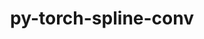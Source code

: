 ---
title: "py-torch-spline-conv"
layout: cache
categories: [package, develop]
meta: {"versions": ["1.2.0"], "compilers": ["apple-clang@=14.0.0", "apple-clang@=14.0.3", "gcc@=11.3.0", "gcc@=7.3.1"], "oss": ["amzn2", "ubuntu22.04", "ventura"], "platforms": ["darwin", "linux"], "targets": ["aarch64", "ivybridge", "x86_64_v3", "x86_64_v4"], "stacks": ["ml-darwin-aarch64-mps", "ml-linux-x86_64-cpu", "ml-linux-x86_64-cuda", "root"], "num_specs": 103, "num_specs_by_stack": {"root": 103, "ml-darwin-aarch64-mps": 12, "ml-linux-x86_64-cpu": 22, "ml-linux-x86_64-cuda": 28}}
spec_details: [{"hash": "aecsbn44yyyxfyhkazxywabdbui6kdpv", "compiler": "apple-clang@=14.0.0", "versions": ["1.2.0"], "os": "ventura", "platform": "darwin", "target": "aarch64", "variants": ["build_system=python_pip", "~cuda"], "stacks": ["root", "ml-darwin-aarch64-mps"], "size": "-", "tarball": "https://binaries.spack.io/develop/build_cache/darwin-ventura-aarch64/apple-clang-14.0.0/py-torch-spline-conv-1.2.0/darwin-ventura-aarch64-apple-clang-14.0.0-py-torch-spline-conv-1.2.0-aecsbn44yyyxfyhkazxywabdbui6kdpv.spack"}, {"hash": "xx3mwpfbskdhua4necrmjg72mq463cve", "compiler": "apple-clang@=14.0.0", "versions": ["1.2.0"], "os": "ventura", "platform": "darwin", "target": "aarch64", "variants": ["build_system=python_pip", "~cuda"], "stacks": ["root", "ml-darwin-aarch64-mps"], "size": "-", "tarball": "https://binaries.spack.io/develop/build_cache/darwin-ventura-aarch64/apple-clang-14.0.0/py-torch-spline-conv-1.2.0/darwin-ventura-aarch64-apple-clang-14.0.0-py-torch-spline-conv-1.2.0-xx3mwpfbskdhua4necrmjg72mq463cve.spack"}, {"hash": "cegmnqlw5qk5i3qyhkx3an5fctp2kxhr", "compiler": "apple-clang@=14.0.0", "versions": ["1.2.0"], "os": "ventura", "platform": "darwin", "target": "aarch64", "variants": ["build_system=python_pip", "~cuda"], "stacks": ["root", "ml-darwin-aarch64-mps"], "size": "-", "tarball": "https://binaries.spack.io/develop/build_cache/darwin-ventura-aarch64/apple-clang-14.0.0/py-torch-spline-conv-1.2.0/darwin-ventura-aarch64-apple-clang-14.0.0-py-torch-spline-conv-1.2.0-cegmnqlw5qk5i3qyhkx3an5fctp2kxhr.spack"}, {"hash": "5sol4ua4roo5s5eoi7mfxbl5k5g3vrxc", "compiler": "apple-clang@=14.0.0", "versions": ["1.2.0"], "os": "ventura", "platform": "darwin", "target": "aarch64", "variants": ["build_system=python_pip", "~cuda"], "stacks": ["root", "ml-darwin-aarch64-mps"], "size": "-", "tarball": "https://binaries.spack.io/develop/build_cache/darwin-ventura-aarch64/apple-clang-14.0.0/py-torch-spline-conv-1.2.0/darwin-ventura-aarch64-apple-clang-14.0.0-py-torch-spline-conv-1.2.0-5sol4ua4roo5s5eoi7mfxbl5k5g3vrxc.spack"}, {"hash": "inrcziuaibzoseyg3cmnm5x3hqwnibpk", "compiler": "apple-clang@=14.0.3", "versions": ["1.2.0"], "os": "ventura", "platform": "darwin", "target": "aarch64", "variants": ["build_system=python_pip", "~cuda"], "stacks": ["root", "ml-darwin-aarch64-mps"], "size": "-", "tarball": "https://binaries.spack.io/develop/build_cache/darwin-ventura-aarch64/apple-clang-14.0.3/py-torch-spline-conv-1.2.0/darwin-ventura-aarch64-apple-clang-14.0.3-py-torch-spline-conv-1.2.0-inrcziuaibzoseyg3cmnm5x3hqwnibpk.spack"}, {"hash": "k24y6ocs2c75hxfs5cowisv6cre56tby", "compiler": "apple-clang@=14.0.3", "versions": ["1.2.0"], "os": "ventura", "platform": "darwin", "target": "aarch64", "variants": ["build_system=python_pip", "~cuda"], "stacks": ["root", "ml-darwin-aarch64-mps"], "size": "-", "tarball": "https://binaries.spack.io/develop/build_cache/darwin-ventura-aarch64/apple-clang-14.0.3/py-torch-spline-conv-1.2.0/darwin-ventura-aarch64-apple-clang-14.0.3-py-torch-spline-conv-1.2.0-k24y6ocs2c75hxfs5cowisv6cre56tby.spack"}, {"hash": "hn76nemg7m3cphq7szgg2juhtjouozc7", "compiler": "apple-clang@=14.0.3", "versions": ["1.2.0"], "os": "ventura", "platform": "darwin", "target": "aarch64", "variants": ["build_system=python_pip", "~cuda"], "stacks": ["root", "ml-darwin-aarch64-mps"], "size": "-", "tarball": "https://binaries.spack.io/develop/build_cache/darwin-ventura-aarch64/apple-clang-14.0.3/py-torch-spline-conv-1.2.0/darwin-ventura-aarch64-apple-clang-14.0.3-py-torch-spline-conv-1.2.0-hn76nemg7m3cphq7szgg2juhtjouozc7.spack"}, {"hash": "kwyxe2ybbvxue7x273ddct4dcauuvitb", "compiler": "apple-clang@=14.0.3", "versions": ["1.2.0"], "os": "ventura", "platform": "darwin", "target": "aarch64", "variants": ["build_system=python_pip", "~cuda"], "stacks": ["root", "ml-darwin-aarch64-mps"], "size": "-", "tarball": "https://binaries.spack.io/develop/build_cache/darwin-ventura-aarch64/apple-clang-14.0.3/py-torch-spline-conv-1.2.0/darwin-ventura-aarch64-apple-clang-14.0.3-py-torch-spline-conv-1.2.0-kwyxe2ybbvxue7x273ddct4dcauuvitb.spack"}, {"hash": "s6qcauq7yvphr5dcxzi3jn3fqi6viqgh", "compiler": "apple-clang@=14.0.3", "versions": ["1.2.0"], "os": "ventura", "platform": "darwin", "target": "aarch64", "variants": ["build_system=python_pip", "~cuda"], "stacks": ["root", "ml-darwin-aarch64-mps"], "size": "-", "tarball": "https://binaries.spack.io/develop/build_cache/darwin-ventura-aarch64/apple-clang-14.0.3/py-torch-spline-conv-1.2.0/darwin-ventura-aarch64-apple-clang-14.0.3-py-torch-spline-conv-1.2.0-s6qcauq7yvphr5dcxzi3jn3fqi6viqgh.spack"}, {"hash": "nuapmvgvtwhrixy4v4s7nfdoxnrfymv3", "compiler": "apple-clang@=14.0.3", "versions": ["1.2.0"], "os": "ventura", "platform": "darwin", "target": "aarch64", "variants": ["build_system=python_pip", "~cuda"], "stacks": ["root", "ml-darwin-aarch64-mps"], "size": "-", "tarball": "https://binaries.spack.io/develop/build_cache/darwin-ventura-aarch64/apple-clang-14.0.3/py-torch-spline-conv-1.2.0/darwin-ventura-aarch64-apple-clang-14.0.3-py-torch-spline-conv-1.2.0-nuapmvgvtwhrixy4v4s7nfdoxnrfymv3.spack"}, {"hash": "uucchvmkkuiep6wvsg5dw7kkdcmn64rv", "compiler": "apple-clang@=14.0.3", "versions": ["1.2.0"], "os": "ventura", "platform": "darwin", "target": "aarch64", "variants": ["build_system=python_pip", "~cuda"], "stacks": ["root", "ml-darwin-aarch64-mps"], "size": "-", "tarball": "https://binaries.spack.io/develop/build_cache/darwin-ventura-aarch64/apple-clang-14.0.3/py-torch-spline-conv-1.2.0/darwin-ventura-aarch64-apple-clang-14.0.3-py-torch-spline-conv-1.2.0-uucchvmkkuiep6wvsg5dw7kkdcmn64rv.spack"}, {"hash": "6m6e7ct2sif77x2z2hjnq5m4eoppgf7k", "compiler": "apple-clang@=14.0.3", "versions": ["1.2.0"], "os": "ventura", "platform": "darwin", "target": "aarch64", "variants": ["build_system=python_pip", "~cuda"], "stacks": ["root", "ml-darwin-aarch64-mps"], "size": "-", "tarball": "https://binaries.spack.io/develop/build_cache/darwin-ventura-aarch64/apple-clang-14.0.3/py-torch-spline-conv-1.2.0/darwin-ventura-aarch64-apple-clang-14.0.3-py-torch-spline-conv-1.2.0-6m6e7ct2sif77x2z2hjnq5m4eoppgf7k.spack"}, {"hash": "5fsiy2xt446elbods77g5z2n55qestdh", "compiler": "gcc@=7.3.1", "versions": ["1.2.0"], "os": "amzn2", "platform": "linux", "target": "ivybridge", "variants": ["build_system=python_pip", "+cuda"], "stacks": ["root"], "size": "-", "tarball": "https://binaries.spack.io/develop/build_cache/linux-amzn2-ivybridge/gcc-7.3.1/py-torch-spline-conv-1.2.0/linux-amzn2-ivybridge-gcc-7.3.1-py-torch-spline-conv-1.2.0-5fsiy2xt446elbods77g5z2n55qestdh.spack"}, {"hash": "a3nxbxf4e5y26x4zv6ymdpavmkeouq6k", "compiler": "gcc@=7.3.1", "versions": ["1.2.0"], "os": "amzn2", "platform": "linux", "target": "ivybridge", "variants": ["build_system=python_pip", "+cuda"], "stacks": ["root"], "size": "-", "tarball": "https://binaries.spack.io/develop/build_cache/linux-amzn2-ivybridge/gcc-7.3.1/py-torch-spline-conv-1.2.0/linux-amzn2-ivybridge-gcc-7.3.1-py-torch-spline-conv-1.2.0-a3nxbxf4e5y26x4zv6ymdpavmkeouq6k.spack"}, {"hash": "gb3sldgfkqdbrh5vix5ulfpp52tjwjfo", "compiler": "gcc@=7.3.1", "versions": ["1.2.0"], "os": "amzn2", "platform": "linux", "target": "ivybridge", "variants": ["build_system=python_pip", "~cuda"], "stacks": ["root"], "size": "-", "tarball": "https://binaries.spack.io/develop/build_cache/linux-amzn2-ivybridge/gcc-7.3.1/py-torch-spline-conv-1.2.0/linux-amzn2-ivybridge-gcc-7.3.1-py-torch-spline-conv-1.2.0-gb3sldgfkqdbrh5vix5ulfpp52tjwjfo.spack"}, {"hash": "k6dm35mgzzmb5dxhw3koyp3eiazt3wts", "compiler": "gcc@=7.3.1", "versions": ["1.2.0"], "os": "amzn2", "platform": "linux", "target": "ivybridge", "variants": ["build_system=python_pip", "~cuda"], "stacks": ["root"], "size": "-", "tarball": "https://binaries.spack.io/develop/build_cache/linux-amzn2-ivybridge/gcc-7.3.1/py-torch-spline-conv-1.2.0/linux-amzn2-ivybridge-gcc-7.3.1-py-torch-spline-conv-1.2.0-k6dm35mgzzmb5dxhw3koyp3eiazt3wts.spack"}, {"hash": "xftqvwdqdcguo3ygwdb6augm6hepaokl", "compiler": "gcc@=7.3.1", "versions": ["1.2.0"], "os": "amzn2", "platform": "linux", "target": "ivybridge", "variants": ["build_system=python_pip", "+cuda"], "stacks": ["root"], "size": "-", "tarball": "https://binaries.spack.io/develop/build_cache/linux-amzn2-ivybridge/gcc-7.3.1/py-torch-spline-conv-1.2.0/linux-amzn2-ivybridge-gcc-7.3.1-py-torch-spline-conv-1.2.0-xftqvwdqdcguo3ygwdb6augm6hepaokl.spack"}, {"hash": "d2yu7lvejmh6w2rreliy5xv2i5rdnku7", "compiler": "gcc@=7.3.1", "versions": ["1.2.0"], "os": "amzn2", "platform": "linux", "target": "ivybridge", "variants": ["build_system=python_pip", "+cuda"], "stacks": ["root"], "size": "-", "tarball": "https://binaries.spack.io/develop/build_cache/linux-amzn2-ivybridge/gcc-7.3.1/py-torch-spline-conv-1.2.0/linux-amzn2-ivybridge-gcc-7.3.1-py-torch-spline-conv-1.2.0-d2yu7lvejmh6w2rreliy5xv2i5rdnku7.spack"}, {"hash": "qcy4p7szxmqxohx5zwjfkztggwwj5m7z", "compiler": "gcc@=7.3.1", "versions": ["1.2.0"], "os": "amzn2", "platform": "linux", "target": "ivybridge", "variants": ["build_system=python_pip", "~cuda"], "stacks": ["root"], "size": "-", "tarball": "https://binaries.spack.io/develop/build_cache/linux-amzn2-ivybridge/gcc-7.3.1/py-torch-spline-conv-1.2.0/linux-amzn2-ivybridge-gcc-7.3.1-py-torch-spline-conv-1.2.0-qcy4p7szxmqxohx5zwjfkztggwwj5m7z.spack"}, {"hash": "t64yhomyuam7lclqt4n5xw4z35lgwp3t", "compiler": "gcc@=7.3.1", "versions": ["1.2.0"], "os": "amzn2", "platform": "linux", "target": "ivybridge", "variants": ["build_system=python_pip", "~cuda"], "stacks": ["root"], "size": "-", "tarball": "https://binaries.spack.io/develop/build_cache/linux-amzn2-ivybridge/gcc-7.3.1/py-torch-spline-conv-1.2.0/linux-amzn2-ivybridge-gcc-7.3.1-py-torch-spline-conv-1.2.0-t64yhomyuam7lclqt4n5xw4z35lgwp3t.spack"}, {"hash": "7qykufiaoz7yzgxjc3kxxxu3dp4flslu", "compiler": "gcc@=7.3.1", "versions": ["1.2.0"], "os": "amzn2", "platform": "linux", "target": "ivybridge", "variants": ["build_system=python_pip", "+cuda"], "stacks": ["root"], "size": "-", "tarball": "https://binaries.spack.io/develop/build_cache/linux-amzn2-ivybridge/gcc-7.3.1/py-torch-spline-conv-1.2.0/linux-amzn2-ivybridge-gcc-7.3.1-py-torch-spline-conv-1.2.0-7qykufiaoz7yzgxjc3kxxxu3dp4flslu.spack"}, {"hash": "okw2tfaltrbci7fljuali4e5b27zxwbj", "compiler": "gcc@=7.3.1", "versions": ["1.2.0"], "os": "amzn2", "platform": "linux", "target": "ivybridge", "variants": ["build_system=python_pip", "+cuda"], "stacks": ["root"], "size": "-", "tarball": "https://binaries.spack.io/develop/build_cache/linux-amzn2-ivybridge/gcc-7.3.1/py-torch-spline-conv-1.2.0/linux-amzn2-ivybridge-gcc-7.3.1-py-torch-spline-conv-1.2.0-okw2tfaltrbci7fljuali4e5b27zxwbj.spack"}, {"hash": "rehzwnmcwmeyy5ns2sxzuzwi6ttg4tfk", "compiler": "gcc@=7.3.1", "versions": ["1.2.0"], "os": "amzn2", "platform": "linux", "target": "ivybridge", "variants": ["build_system=python_pip", "~cuda"], "stacks": ["root"], "size": "-", "tarball": "https://binaries.spack.io/develop/build_cache/linux-amzn2-ivybridge/gcc-7.3.1/py-torch-spline-conv-1.2.0/linux-amzn2-ivybridge-gcc-7.3.1-py-torch-spline-conv-1.2.0-rehzwnmcwmeyy5ns2sxzuzwi6ttg4tfk.spack"}, {"hash": "vetsgpgbd5xiqx2iepu3vcxubedqcqdb", "compiler": "gcc@=7.3.1", "versions": ["1.2.0"], "os": "amzn2", "platform": "linux", "target": "ivybridge", "variants": ["build_system=python_pip", "+cuda"], "stacks": ["root"], "size": "-", "tarball": "https://binaries.spack.io/develop/build_cache/linux-amzn2-ivybridge/gcc-7.3.1/py-torch-spline-conv-1.2.0/linux-amzn2-ivybridge-gcc-7.3.1-py-torch-spline-conv-1.2.0-vetsgpgbd5xiqx2iepu3vcxubedqcqdb.spack"}, {"hash": "5kwn2u3xz3zcegdkuojhykojkxnjldh2", "compiler": "gcc@=7.3.1", "versions": ["1.2.0"], "os": "amzn2", "platform": "linux", "target": "x86_64_v3", "variants": ["build_system=python_pip", "~cuda"], "stacks": ["root"], "size": "-", "tarball": "https://binaries.spack.io/develop/build_cache/linux-amzn2-x86_64_v3/gcc-7.3.1/py-torch-spline-conv-1.2.0/linux-amzn2-x86_64_v3-gcc-7.3.1-py-torch-spline-conv-1.2.0-5kwn2u3xz3zcegdkuojhykojkxnjldh2.spack"}, {"hash": "b3natdzkf6xzmp4b2rmxfhr4ytgaphbl", "compiler": "gcc@=7.3.1", "versions": ["1.2.0"], "os": "amzn2", "platform": "linux", "target": "x86_64_v3", "variants": ["build_system=python_pip", "+cuda"], "stacks": ["root"], "size": "-", "tarball": "https://binaries.spack.io/develop/build_cache/linux-amzn2-x86_64_v3/gcc-7.3.1/py-torch-spline-conv-1.2.0/linux-amzn2-x86_64_v3-gcc-7.3.1-py-torch-spline-conv-1.2.0-b3natdzkf6xzmp4b2rmxfhr4ytgaphbl.spack"}, {"hash": "3f2t4nzfutgegl22om3m2fp6rl3eb3rl", "compiler": "gcc@=7.3.1", "versions": ["1.2.0"], "os": "amzn2", "platform": "linux", "target": "x86_64_v3", "variants": ["build_system=python_pip", "~cuda"], "stacks": ["root"], "size": "-", "tarball": "https://binaries.spack.io/develop/build_cache/linux-amzn2-x86_64_v3/gcc-7.3.1/py-torch-spline-conv-1.2.0/linux-amzn2-x86_64_v3-gcc-7.3.1-py-torch-spline-conv-1.2.0-3f2t4nzfutgegl22om3m2fp6rl3eb3rl.spack"}, {"hash": "5ghv6netgd2ueorh3an6bnt76tiftaiu", "compiler": "gcc@=7.3.1", "versions": ["1.2.0"], "os": "amzn2", "platform": "linux", "target": "x86_64_v3", "variants": ["build_system=python_pip", "~cuda"], "stacks": ["root"], "size": "-", "tarball": "https://binaries.spack.io/develop/build_cache/linux-amzn2-x86_64_v3/gcc-7.3.1/py-torch-spline-conv-1.2.0/linux-amzn2-x86_64_v3-gcc-7.3.1-py-torch-spline-conv-1.2.0-5ghv6netgd2ueorh3an6bnt76tiftaiu.spack"}, {"hash": "32fj3aw7s32qheowov5ay52dl4d3nidb", "compiler": "gcc@=7.3.1", "versions": ["1.2.0"], "os": "amzn2", "platform": "linux", "target": "x86_64_v3", "variants": ["build_system=python_pip", "~cuda"], "stacks": ["root"], "size": "-", "tarball": "https://binaries.spack.io/develop/build_cache/linux-amzn2-x86_64_v3/gcc-7.3.1/py-torch-spline-conv-1.2.0/linux-amzn2-x86_64_v3-gcc-7.3.1-py-torch-spline-conv-1.2.0-32fj3aw7s32qheowov5ay52dl4d3nidb.spack"}, {"hash": "ah3tefcf666piqrrb442xwjautr4zmtc", "compiler": "gcc@=7.3.1", "versions": ["1.2.0"], "os": "amzn2", "platform": "linux", "target": "x86_64_v3", "variants": ["build_system=python_pip", "+cuda"], "stacks": ["root"], "size": "-", "tarball": "https://binaries.spack.io/develop/build_cache/linux-amzn2-x86_64_v3/gcc-7.3.1/py-torch-spline-conv-1.2.0/linux-amzn2-x86_64_v3-gcc-7.3.1-py-torch-spline-conv-1.2.0-ah3tefcf666piqrrb442xwjautr4zmtc.spack"}, {"hash": "diquyidqjo54jo63kliliunt2emx3i2i", "compiler": "gcc@=7.3.1", "versions": ["1.2.0"], "os": "amzn2", "platform": "linux", "target": "x86_64_v3", "variants": ["build_system=python_pip", "+cuda"], "stacks": ["root"], "size": "-", "tarball": "https://binaries.spack.io/develop/build_cache/linux-amzn2-x86_64_v3/gcc-7.3.1/py-torch-spline-conv-1.2.0/linux-amzn2-x86_64_v3-gcc-7.3.1-py-torch-spline-conv-1.2.0-diquyidqjo54jo63kliliunt2emx3i2i.spack"}, {"hash": "zeurmbl3c5hlgd26byt6cr4rmafqfkib", "compiler": "gcc@=7.3.1", "versions": ["1.2.0"], "os": "amzn2", "platform": "linux", "target": "x86_64_v3", "variants": ["build_system=python_pip", "~cuda"], "stacks": ["root"], "size": "-", "tarball": "https://binaries.spack.io/develop/build_cache/linux-amzn2-x86_64_v3/gcc-7.3.1/py-torch-spline-conv-1.2.0/linux-amzn2-x86_64_v3-gcc-7.3.1-py-torch-spline-conv-1.2.0-zeurmbl3c5hlgd26byt6cr4rmafqfkib.spack"}, {"hash": "li6acvl5aaoojykfu5uica6fgf72mli4", "compiler": "gcc@=7.3.1", "versions": ["1.2.0"], "os": "amzn2", "platform": "linux", "target": "x86_64_v3", "variants": ["build_system=python_pip", "~cuda"], "stacks": ["root"], "size": "-", "tarball": "https://binaries.spack.io/develop/build_cache/linux-amzn2-x86_64_v3/gcc-7.3.1/py-torch-spline-conv-1.2.0/linux-amzn2-x86_64_v3-gcc-7.3.1-py-torch-spline-conv-1.2.0-li6acvl5aaoojykfu5uica6fgf72mli4.spack"}, {"hash": "wdk5fwwxkxq3ul7ucnbby7cyek2eaacg", "compiler": "gcc@=7.3.1", "versions": ["1.2.0"], "os": "amzn2", "platform": "linux", "target": "x86_64_v3", "variants": ["build_system=python_pip", "+cuda"], "stacks": ["root"], "size": "-", "tarball": "https://binaries.spack.io/develop/build_cache/linux-amzn2-x86_64_v3/gcc-7.3.1/py-torch-spline-conv-1.2.0/linux-amzn2-x86_64_v3-gcc-7.3.1-py-torch-spline-conv-1.2.0-wdk5fwwxkxq3ul7ucnbby7cyek2eaacg.spack"}, {"hash": "hqycb2q6fvpm6oq3rp3miycyjkp6lckx", "compiler": "gcc@=7.3.1", "versions": ["1.2.0"], "os": "amzn2", "platform": "linux", "target": "x86_64_v3", "variants": ["build_system=python_pip", "+cuda"], "stacks": ["root"], "size": "-", "tarball": "https://binaries.spack.io/develop/build_cache/linux-amzn2-x86_64_v3/gcc-7.3.1/py-torch-spline-conv-1.2.0/linux-amzn2-x86_64_v3-gcc-7.3.1-py-torch-spline-conv-1.2.0-hqycb2q6fvpm6oq3rp3miycyjkp6lckx.spack"}, {"hash": "awlmnhdlkbinfkpdvbkch6oe32at54lx", "compiler": "gcc@=7.3.1", "versions": ["1.2.0"], "os": "amzn2", "platform": "linux", "target": "x86_64_v3", "variants": ["build_system=python_pip", "+cuda"], "stacks": ["root"], "size": "-", "tarball": "https://binaries.spack.io/develop/build_cache/linux-amzn2-x86_64_v3/gcc-7.3.1/py-torch-spline-conv-1.2.0/linux-amzn2-x86_64_v3-gcc-7.3.1-py-torch-spline-conv-1.2.0-awlmnhdlkbinfkpdvbkch6oe32at54lx.spack"}, {"hash": "jytqbfxlcy3ezg7ekk63xa5m3xk4zr5l", "compiler": "gcc@=7.3.1", "versions": ["1.2.0"], "os": "amzn2", "platform": "linux", "target": "x86_64_v3", "variants": ["build_system=python_pip", "+cuda"], "stacks": ["root"], "size": "-", "tarball": "https://binaries.spack.io/develop/build_cache/linux-amzn2-x86_64_v3/gcc-7.3.1/py-torch-spline-conv-1.2.0/linux-amzn2-x86_64_v3-gcc-7.3.1-py-torch-spline-conv-1.2.0-jytqbfxlcy3ezg7ekk63xa5m3xk4zr5l.spack"}, {"hash": "iva5rp4fs32wydv7mswqxfhf3qfgadmu", "compiler": "gcc@=7.3.1", "versions": ["1.2.0"], "os": "amzn2", "platform": "linux", "target": "x86_64_v3", "variants": ["~cuda"], "stacks": ["root"], "size": "-", "tarball": "https://binaries.spack.io/develop/build_cache/linux-amzn2-x86_64_v3/gcc-7.3.1/py-torch-spline-conv-1.2.0/linux-amzn2-x86_64_v3-gcc-7.3.1-py-torch-spline-conv-1.2.0-iva5rp4fs32wydv7mswqxfhf3qfgadmu.spack"}, {"hash": "vgcgik33jfo6xchefze5bjsmqqjvdlin", "compiler": "gcc@=7.3.1", "versions": ["1.2.0"], "os": "amzn2", "platform": "linux", "target": "x86_64_v3", "variants": ["build_system=python_pip", "~cuda"], "stacks": ["root"], "size": "-", "tarball": "https://binaries.spack.io/develop/build_cache/linux-amzn2-x86_64_v3/gcc-7.3.1/py-torch-spline-conv-1.2.0/linux-amzn2-x86_64_v3-gcc-7.3.1-py-torch-spline-conv-1.2.0-vgcgik33jfo6xchefze5bjsmqqjvdlin.spack"}, {"hash": "zfy32qbnmgzzah7pyqxdfbgl4rlbessj", "compiler": "gcc@=7.3.1", "versions": ["1.2.0"], "os": "amzn2", "platform": "linux", "target": "x86_64_v3", "variants": ["~cuda"], "stacks": ["root"], "size": "-", "tarball": "https://binaries.spack.io/develop/build_cache/linux-amzn2-x86_64_v3/gcc-7.3.1/py-torch-spline-conv-1.2.0/linux-amzn2-x86_64_v3-gcc-7.3.1-py-torch-spline-conv-1.2.0-zfy32qbnmgzzah7pyqxdfbgl4rlbessj.spack"}, {"hash": "h7ezyyk4orw7zbncskruthfulmdmitnb", "compiler": "gcc@=7.3.1", "versions": ["1.2.0"], "os": "amzn2", "platform": "linux", "target": "x86_64_v3", "variants": ["build_system=python_pip", "~cuda"], "stacks": ["root"], "size": "-", "tarball": "https://binaries.spack.io/develop/build_cache/linux-amzn2-x86_64_v3/gcc-7.3.1/py-torch-spline-conv-1.2.0/linux-amzn2-x86_64_v3-gcc-7.3.1-py-torch-spline-conv-1.2.0-h7ezyyk4orw7zbncskruthfulmdmitnb.spack"}, {"hash": "v4fzfp63qofipslu3vbrp3e6il77ewlk", "compiler": "gcc@=7.3.1", "versions": ["1.2.0"], "os": "amzn2", "platform": "linux", "target": "x86_64_v3", "variants": ["build_system=python_pip", "+cuda"], "stacks": ["root"], "size": "-", "tarball": "https://binaries.spack.io/develop/build_cache/linux-amzn2-x86_64_v3/gcc-7.3.1/py-torch-spline-conv-1.2.0/linux-amzn2-x86_64_v3-gcc-7.3.1-py-torch-spline-conv-1.2.0-v4fzfp63qofipslu3vbrp3e6il77ewlk.spack"}, {"hash": "f64vezjvuj2buu6e3ywirgfhvmqzxlnw", "compiler": "gcc@=7.3.1", "versions": ["1.2.0"], "os": "amzn2", "platform": "linux", "target": "x86_64_v3", "variants": ["+cuda"], "stacks": ["root"], "size": "-", "tarball": "https://binaries.spack.io/develop/build_cache/linux-amzn2-x86_64_v3/gcc-7.3.1/py-torch-spline-conv-1.2.0/linux-amzn2-x86_64_v3-gcc-7.3.1-py-torch-spline-conv-1.2.0-f64vezjvuj2buu6e3ywirgfhvmqzxlnw.spack"}, {"hash": "wojpehl6kjc62a67bnnqpe54gubis43r", "compiler": "gcc@=7.3.1", "versions": ["1.2.0"], "os": "amzn2", "platform": "linux", "target": "x86_64_v3", "variants": ["build_system=python_pip", "~cuda"], "stacks": ["root"], "size": "-", "tarball": "https://binaries.spack.io/develop/build_cache/linux-amzn2-x86_64_v3/gcc-7.3.1/py-torch-spline-conv-1.2.0/linux-amzn2-x86_64_v3-gcc-7.3.1-py-torch-spline-conv-1.2.0-wojpehl6kjc62a67bnnqpe54gubis43r.spack"}, {"hash": "gqvm2xgx6e3tqsgewj5gqra237nu6uxb", "compiler": "gcc@=7.3.1", "versions": ["1.2.0"], "os": "amzn2", "platform": "linux", "target": "x86_64_v3", "variants": ["build_system=python_pip", "+cuda"], "stacks": ["root"], "size": "-", "tarball": "https://binaries.spack.io/develop/build_cache/linux-amzn2-x86_64_v3/gcc-7.3.1/py-torch-spline-conv-1.2.0/linux-amzn2-x86_64_v3-gcc-7.3.1-py-torch-spline-conv-1.2.0-gqvm2xgx6e3tqsgewj5gqra237nu6uxb.spack"}, {"hash": "gpcynra5re7t5gbonwjn77ayq54ytgat", "compiler": "gcc@=7.3.1", "versions": ["1.2.0"], "os": "amzn2", "platform": "linux", "target": "x86_64_v3", "variants": ["build_system=python_pip", "~cuda"], "stacks": ["root"], "size": "-", "tarball": "https://binaries.spack.io/develop/build_cache/linux-amzn2-x86_64_v3/gcc-7.3.1/py-torch-spline-conv-1.2.0/linux-amzn2-x86_64_v3-gcc-7.3.1-py-torch-spline-conv-1.2.0-gpcynra5re7t5gbonwjn77ayq54ytgat.spack"}, {"hash": "asa35odcdkpchxrjygukohvoc7eumkrz", "compiler": "gcc@=7.3.1", "versions": ["1.2.0"], "os": "amzn2", "platform": "linux", "target": "x86_64_v3", "variants": ["build_system=python_pip", "~cuda"], "stacks": ["root"], "size": "-", "tarball": "https://binaries.spack.io/develop/build_cache/linux-amzn2-x86_64_v3/gcc-7.3.1/py-torch-spline-conv-1.2.0/linux-amzn2-x86_64_v3-gcc-7.3.1-py-torch-spline-conv-1.2.0-asa35odcdkpchxrjygukohvoc7eumkrz.spack"}, {"hash": "l26prrlz2yshyfeqqkk3xqfnmsugtq7h", "compiler": "gcc@=7.3.1", "versions": ["1.2.0"], "os": "amzn2", "platform": "linux", "target": "x86_64_v3", "variants": ["build_system=python_pip", "+cuda"], "stacks": ["root"], "size": "-", "tarball": "https://binaries.spack.io/develop/build_cache/linux-amzn2-x86_64_v3/gcc-7.3.1/py-torch-spline-conv-1.2.0/linux-amzn2-x86_64_v3-gcc-7.3.1-py-torch-spline-conv-1.2.0-l26prrlz2yshyfeqqkk3xqfnmsugtq7h.spack"}, {"hash": "lqb74z66t25oxtkkuh66ywnmufvsmu72", "compiler": "gcc@=7.3.1", "versions": ["1.2.0"], "os": "amzn2", "platform": "linux", "target": "x86_64_v3", "variants": ["build_system=python_pip", "+cuda"], "stacks": ["root"], "size": "-", "tarball": "https://binaries.spack.io/develop/build_cache/linux-amzn2-x86_64_v3/gcc-7.3.1/py-torch-spline-conv-1.2.0/linux-amzn2-x86_64_v3-gcc-7.3.1-py-torch-spline-conv-1.2.0-lqb74z66t25oxtkkuh66ywnmufvsmu72.spack"}, {"hash": "u7qqgjpv5bjmfwkcswlizoouksmhcdd5", "compiler": "gcc@=7.3.1", "versions": ["1.2.0"], "os": "amzn2", "platform": "linux", "target": "x86_64_v3", "variants": ["build_system=python_pip", "~cuda"], "stacks": ["root"], "size": "-", "tarball": "https://binaries.spack.io/develop/build_cache/linux-amzn2-x86_64_v3/gcc-7.3.1/py-torch-spline-conv-1.2.0/linux-amzn2-x86_64_v3-gcc-7.3.1-py-torch-spline-conv-1.2.0-u7qqgjpv5bjmfwkcswlizoouksmhcdd5.spack"}, {"hash": "urpvpuiffcb4posdrsd7pxg76xkw24iu", "compiler": "gcc@=7.3.1", "versions": ["1.2.0"], "os": "amzn2", "platform": "linux", "target": "x86_64_v3", "variants": ["build_system=python_pip", "+cuda"], "stacks": ["root"], "size": "-", "tarball": "https://binaries.spack.io/develop/build_cache/linux-amzn2-x86_64_v3/gcc-7.3.1/py-torch-spline-conv-1.2.0/linux-amzn2-x86_64_v3-gcc-7.3.1-py-torch-spline-conv-1.2.0-urpvpuiffcb4posdrsd7pxg76xkw24iu.spack"}, {"hash": "ywzc3uxebycawloy3fkwwplnv5p5lqxq", "compiler": "gcc@=7.3.1", "versions": ["1.2.0"], "os": "amzn2", "platform": "linux", "target": "x86_64_v4", "variants": ["~cuda"], "stacks": ["root"], "size": "-", "tarball": "https://binaries.spack.io/develop/build_cache/linux-amzn2-x86_64_v4/gcc-7.3.1/py-torch-spline-conv-1.2.0/linux-amzn2-x86_64_v4-gcc-7.3.1-py-torch-spline-conv-1.2.0-ywzc3uxebycawloy3fkwwplnv5p5lqxq.spack"}, {"hash": "kr7owh3ndqoi4f5mibla5fpsx4eamxvm", "compiler": "gcc@=7.3.1", "versions": ["1.2.0"], "os": "amzn2", "platform": "linux", "target": "x86_64_v4", "variants": ["+cuda"], "stacks": ["root"], "size": "-", "tarball": "https://binaries.spack.io/develop/build_cache/linux-amzn2-x86_64_v4/gcc-7.3.1/py-torch-spline-conv-1.2.0/linux-amzn2-x86_64_v4-gcc-7.3.1-py-torch-spline-conv-1.2.0-kr7owh3ndqoi4f5mibla5fpsx4eamxvm.spack"}, {"hash": "gmj3cahjhbpst664i5apc2s4g4jrh5qd", "compiler": "gcc@=11.3.0", "versions": ["1.2.0"], "os": "ubuntu22.04", "platform": "linux", "target": "x86_64_v3", "variants": ["build_system=python_pip", "~cuda"], "stacks": ["root", "ml-linux-x86_64-cpu"], "size": "-", "tarball": "https://binaries.spack.io/develop/build_cache/linux-ubuntu22.04-x86_64_v3/gcc-11.3.0/py-torch-spline-conv-1.2.0/linux-ubuntu22.04-x86_64_v3-gcc-11.3.0-py-torch-spline-conv-1.2.0-gmj3cahjhbpst664i5apc2s4g4jrh5qd.spack"}, {"hash": "2qqyauxi4h3fpifkucwdygkaugbd7wwi", "compiler": "gcc@=11.3.0", "versions": ["1.2.0"], "os": "ubuntu22.04", "platform": "linux", "target": "x86_64_v3", "variants": ["build_system=python_pip", "+cuda"], "stacks": ["root", "ml-linux-x86_64-cuda"], "size": "-", "tarball": "https://binaries.spack.io/develop/build_cache/linux-ubuntu22.04-x86_64_v3/gcc-11.3.0/py-torch-spline-conv-1.2.0/linux-ubuntu22.04-x86_64_v3-gcc-11.3.0-py-torch-spline-conv-1.2.0-2qqyauxi4h3fpifkucwdygkaugbd7wwi.spack"}, {"hash": "mla4gkxww72ov5utdrdg4ssd42t2ecxw", "compiler": "gcc@=11.3.0", "versions": ["1.2.0"], "os": "ubuntu22.04", "platform": "linux", "target": "x86_64_v3", "variants": ["build_system=python_pip", "+cuda"], "stacks": ["root", "ml-linux-x86_64-cuda"], "size": "-", "tarball": "https://binaries.spack.io/develop/build_cache/linux-ubuntu22.04-x86_64_v3/gcc-11.3.0/py-torch-spline-conv-1.2.0/linux-ubuntu22.04-x86_64_v3-gcc-11.3.0-py-torch-spline-conv-1.2.0-mla4gkxww72ov5utdrdg4ssd42t2ecxw.spack"}, {"hash": "lqwuxcgpuviopn6umnqelcwjjuslmwb6", "compiler": "gcc@=11.3.0", "versions": ["1.2.0"], "os": "ubuntu22.04", "platform": "linux", "target": "x86_64_v3", "variants": ["build_system=python_pip", "+cuda"], "stacks": ["root", "ml-linux-x86_64-cuda"], "size": "-", "tarball": "https://binaries.spack.io/develop/build_cache/linux-ubuntu22.04-x86_64_v3/gcc-11.3.0/py-torch-spline-conv-1.2.0/linux-ubuntu22.04-x86_64_v3-gcc-11.3.0-py-torch-spline-conv-1.2.0-lqwuxcgpuviopn6umnqelcwjjuslmwb6.spack"}, {"hash": "ghxtrii4pvsggbodg6srchqj3ph5eyij", "compiler": "gcc@=11.3.0", "versions": ["1.2.0"], "os": "ubuntu22.04", "platform": "linux", "target": "x86_64_v3", "variants": ["build_system=python_pip", "+cuda"], "stacks": ["root", "ml-linux-x86_64-cuda"], "size": "-", "tarball": "https://binaries.spack.io/develop/build_cache/linux-ubuntu22.04-x86_64_v3/gcc-11.3.0/py-torch-spline-conv-1.2.0/linux-ubuntu22.04-x86_64_v3-gcc-11.3.0-py-torch-spline-conv-1.2.0-ghxtrii4pvsggbodg6srchqj3ph5eyij.spack"}, {"hash": "vuezfublc4lm3smo2heqq5o66tae5v3i", "compiler": "gcc@=11.3.0", "versions": ["1.2.0"], "os": "ubuntu22.04", "platform": "linux", "target": "x86_64_v3", "variants": ["build_system=python_pip", "~cuda"], "stacks": ["root", "ml-linux-x86_64-cpu"], "size": "-", "tarball": "https://binaries.spack.io/develop/build_cache/linux-ubuntu22.04-x86_64_v3/gcc-11.3.0/py-torch-spline-conv-1.2.0/linux-ubuntu22.04-x86_64_v3-gcc-11.3.0-py-torch-spline-conv-1.2.0-vuezfublc4lm3smo2heqq5o66tae5v3i.spack"}, {"hash": "jb462q45iimbpoapxxw6ykir5cfjozxg", "compiler": "gcc@=11.3.0", "versions": ["1.2.0"], "os": "ubuntu22.04", "platform": "linux", "target": "x86_64_v3", "variants": ["build_system=python_pip", "~cuda"], "stacks": ["root", "ml-linux-x86_64-cpu"], "size": "-", "tarball": "https://binaries.spack.io/develop/build_cache/linux-ubuntu22.04-x86_64_v3/gcc-11.3.0/py-torch-spline-conv-1.2.0/linux-ubuntu22.04-x86_64_v3-gcc-11.3.0-py-torch-spline-conv-1.2.0-jb462q45iimbpoapxxw6ykir5cfjozxg.spack"}, {"hash": "ttvha425ycdvti5y5a6457wp73ae2s6s", "compiler": "gcc@=11.3.0", "versions": ["1.2.0"], "os": "ubuntu22.04", "platform": "linux", "target": "x86_64_v3", "variants": ["build_system=python_pip", "~cuda"], "stacks": ["root", "ml-linux-x86_64-cpu"], "size": "-", "tarball": "https://binaries.spack.io/develop/build_cache/linux-ubuntu22.04-x86_64_v3/gcc-11.3.0/py-torch-spline-conv-1.2.0/linux-ubuntu22.04-x86_64_v3-gcc-11.3.0-py-torch-spline-conv-1.2.0-ttvha425ycdvti5y5a6457wp73ae2s6s.spack"}, {"hash": "6apuospn2wuauhevslri7l7galky6kbm", "compiler": "gcc@=11.3.0", "versions": ["1.2.0"], "os": "ubuntu22.04", "platform": "linux", "target": "x86_64_v3", "variants": ["build_system=python_pip", "+cuda"], "stacks": ["root", "ml-linux-x86_64-cuda"], "size": "-", "tarball": "https://binaries.spack.io/develop/build_cache/linux-ubuntu22.04-x86_64_v3/gcc-11.3.0/py-torch-spline-conv-1.2.0/linux-ubuntu22.04-x86_64_v3-gcc-11.3.0-py-torch-spline-conv-1.2.0-6apuospn2wuauhevslri7l7galky6kbm.spack"}, {"hash": "a3otompfz3rww3ica7c6tw2hnk4w4tz2", "compiler": "gcc@=11.3.0", "versions": ["1.2.0"], "os": "ubuntu22.04", "platform": "linux", "target": "x86_64_v3", "variants": ["build_system=python_pip", "~cuda"], "stacks": ["root", "ml-linux-x86_64-cpu"], "size": "-", "tarball": "https://binaries.spack.io/develop/build_cache/linux-ubuntu22.04-x86_64_v3/gcc-11.3.0/py-torch-spline-conv-1.2.0/linux-ubuntu22.04-x86_64_v3-gcc-11.3.0-py-torch-spline-conv-1.2.0-a3otompfz3rww3ica7c6tw2hnk4w4tz2.spack"}, {"hash": "ux4kl4ehraj2xhsrzu3gsvi7hpkph4bm", "compiler": "gcc@=11.3.0", "versions": ["1.2.0"], "os": "ubuntu22.04", "platform": "linux", "target": "x86_64_v3", "variants": ["build_system=python_pip", "~cuda"], "stacks": ["root", "ml-linux-x86_64-cpu"], "size": "-", "tarball": "https://binaries.spack.io/develop/build_cache/linux-ubuntu22.04-x86_64_v3/gcc-11.3.0/py-torch-spline-conv-1.2.0/linux-ubuntu22.04-x86_64_v3-gcc-11.3.0-py-torch-spline-conv-1.2.0-ux4kl4ehraj2xhsrzu3gsvi7hpkph4bm.spack"}, {"hash": "62naeudzopt4d2jnkvbgctup45lubt62", "compiler": "gcc@=11.3.0", "versions": ["1.2.0"], "os": "ubuntu22.04", "platform": "linux", "target": "x86_64_v3", "variants": ["build_system=python_pip", "+cuda"], "stacks": ["root", "ml-linux-x86_64-cuda"], "size": "-", "tarball": "https://binaries.spack.io/develop/build_cache/linux-ubuntu22.04-x86_64_v3/gcc-11.3.0/py-torch-spline-conv-1.2.0/linux-ubuntu22.04-x86_64_v3-gcc-11.3.0-py-torch-spline-conv-1.2.0-62naeudzopt4d2jnkvbgctup45lubt62.spack"}, {"hash": "xc2umniko25zaeaxujfvdd65vxonhzfz", "compiler": "gcc@=11.3.0", "versions": ["1.2.0"], "os": "ubuntu22.04", "platform": "linux", "target": "x86_64_v3", "variants": ["build_system=python_pip", "~cuda"], "stacks": ["root", "ml-linux-x86_64-cpu"], "size": "-", "tarball": "https://binaries.spack.io/develop/build_cache/linux-ubuntu22.04-x86_64_v3/gcc-11.3.0/py-torch-spline-conv-1.2.0/linux-ubuntu22.04-x86_64_v3-gcc-11.3.0-py-torch-spline-conv-1.2.0-xc2umniko25zaeaxujfvdd65vxonhzfz.spack"}, {"hash": "wpwqmaahgngk5bdjomnoqimxpcefatyv", "compiler": "gcc@=11.3.0", "versions": ["1.2.0"], "os": "ubuntu22.04", "platform": "linux", "target": "x86_64_v3", "variants": ["build_system=python_pip", "+cuda"], "stacks": ["root", "ml-linux-x86_64-cuda"], "size": "-", "tarball": "https://binaries.spack.io/develop/build_cache/linux-ubuntu22.04-x86_64_v3/gcc-11.3.0/py-torch-spline-conv-1.2.0/linux-ubuntu22.04-x86_64_v3-gcc-11.3.0-py-torch-spline-conv-1.2.0-wpwqmaahgngk5bdjomnoqimxpcefatyv.spack"}, {"hash": "v5vjlvcatgngcqrcdnz5jw3wlcnoszcw", "compiler": "gcc@=11.3.0", "versions": ["1.2.0"], "os": "ubuntu22.04", "platform": "linux", "target": "x86_64_v3", "variants": ["build_system=python_pip", "+cuda"], "stacks": ["root", "ml-linux-x86_64-cuda"], "size": "-", "tarball": "https://binaries.spack.io/develop/build_cache/linux-ubuntu22.04-x86_64_v3/gcc-11.3.0/py-torch-spline-conv-1.2.0/linux-ubuntu22.04-x86_64_v3-gcc-11.3.0-py-torch-spline-conv-1.2.0-v5vjlvcatgngcqrcdnz5jw3wlcnoszcw.spack"}, {"hash": "yd64b26vepvxzeqlq7buefo7bm3kpjxl", "compiler": "gcc@=11.3.0", "versions": ["1.2.0"], "os": "ubuntu22.04", "platform": "linux", "target": "x86_64_v3", "variants": ["build_system=python_pip", "+cuda"], "stacks": ["root", "ml-linux-x86_64-cuda"], "size": "-", "tarball": "https://binaries.spack.io/develop/build_cache/linux-ubuntu22.04-x86_64_v3/gcc-11.3.0/py-torch-spline-conv-1.2.0/linux-ubuntu22.04-x86_64_v3-gcc-11.3.0-py-torch-spline-conv-1.2.0-yd64b26vepvxzeqlq7buefo7bm3kpjxl.spack"}, {"hash": "d7s5ghf4wi3eocdxo7ku6nbfucbm2vh3", "compiler": "gcc@=11.3.0", "versions": ["1.2.0"], "os": "ubuntu22.04", "platform": "linux", "target": "x86_64_v3", "variants": ["build_system=python_pip", "+cuda"], "stacks": ["root", "ml-linux-x86_64-cuda"], "size": "-", "tarball": "https://binaries.spack.io/develop/build_cache/linux-ubuntu22.04-x86_64_v3/gcc-11.3.0/py-torch-spline-conv-1.2.0/linux-ubuntu22.04-x86_64_v3-gcc-11.3.0-py-torch-spline-conv-1.2.0-d7s5ghf4wi3eocdxo7ku6nbfucbm2vh3.spack"}, {"hash": "fwd4qdoys5hplefatamhot2obqwjz2vx", "compiler": "gcc@=11.3.0", "versions": ["1.2.0"], "os": "ubuntu22.04", "platform": "linux", "target": "x86_64_v3", "variants": ["build_system=python_pip", "+cuda"], "stacks": ["root", "ml-linux-x86_64-cuda"], "size": "-", "tarball": "https://binaries.spack.io/develop/build_cache/linux-ubuntu22.04-x86_64_v3/gcc-11.3.0/py-torch-spline-conv-1.2.0/linux-ubuntu22.04-x86_64_v3-gcc-11.3.0-py-torch-spline-conv-1.2.0-fwd4qdoys5hplefatamhot2obqwjz2vx.spack"}, {"hash": "dqxs5mm67467tvsm35stlqsehq2ir6yc", "compiler": "gcc@=11.3.0", "versions": ["1.2.0"], "os": "ubuntu22.04", "platform": "linux", "target": "x86_64_v3", "variants": ["build_system=python_pip", "+cuda"], "stacks": ["root", "ml-linux-x86_64-cuda"], "size": "-", "tarball": "https://binaries.spack.io/develop/build_cache/linux-ubuntu22.04-x86_64_v3/gcc-11.3.0/py-torch-spline-conv-1.2.0/linux-ubuntu22.04-x86_64_v3-gcc-11.3.0-py-torch-spline-conv-1.2.0-dqxs5mm67467tvsm35stlqsehq2ir6yc.spack"}, {"hash": "sz3wruplfnkv3lq5jn2pdufxn46idwpy", "compiler": "gcc@=11.3.0", "versions": ["1.2.0"], "os": "ubuntu22.04", "platform": "linux", "target": "x86_64_v3", "variants": ["build_system=python_pip", "~cuda"], "stacks": ["root", "ml-linux-x86_64-cpu"], "size": "-", "tarball": "https://binaries.spack.io/develop/build_cache/linux-ubuntu22.04-x86_64_v3/gcc-11.3.0/py-torch-spline-conv-1.2.0/linux-ubuntu22.04-x86_64_v3-gcc-11.3.0-py-torch-spline-conv-1.2.0-sz3wruplfnkv3lq5jn2pdufxn46idwpy.spack"}, {"hash": "egbvhudiowa6th2bwrlqwojuirfyfrxh", "compiler": "gcc@=11.3.0", "versions": ["1.2.0"], "os": "ubuntu22.04", "platform": "linux", "target": "x86_64_v3", "variants": ["build_system=python_pip", "+cuda"], "stacks": ["root", "ml-linux-x86_64-cuda"], "size": "-", "tarball": "https://binaries.spack.io/develop/build_cache/linux-ubuntu22.04-x86_64_v3/gcc-11.3.0/py-torch-spline-conv-1.2.0/linux-ubuntu22.04-x86_64_v3-gcc-11.3.0-py-torch-spline-conv-1.2.0-egbvhudiowa6th2bwrlqwojuirfyfrxh.spack"}, {"hash": "6zzgpml2rgwnwymhtdn3iwomyg3pncjq", "compiler": "gcc@=11.3.0", "versions": ["1.2.0"], "os": "ubuntu22.04", "platform": "linux", "target": "x86_64_v3", "variants": ["build_system=python_pip", "+cuda"], "stacks": ["root", "ml-linux-x86_64-cuda"], "size": "-", "tarball": "https://binaries.spack.io/develop/build_cache/linux-ubuntu22.04-x86_64_v3/gcc-11.3.0/py-torch-spline-conv-1.2.0/linux-ubuntu22.04-x86_64_v3-gcc-11.3.0-py-torch-spline-conv-1.2.0-6zzgpml2rgwnwymhtdn3iwomyg3pncjq.spack"}, {"hash": "767egrp33anfonz3ttqj3mm7h5fe6u43", "compiler": "gcc@=11.3.0", "versions": ["1.2.0"], "os": "ubuntu22.04", "platform": "linux", "target": "x86_64_v3", "variants": ["build_system=python_pip", "+cuda"], "stacks": ["root", "ml-linux-x86_64-cuda"], "size": "-", "tarball": "https://binaries.spack.io/develop/build_cache/linux-ubuntu22.04-x86_64_v3/gcc-11.3.0/py-torch-spline-conv-1.2.0/linux-ubuntu22.04-x86_64_v3-gcc-11.3.0-py-torch-spline-conv-1.2.0-767egrp33anfonz3ttqj3mm7h5fe6u43.spack"}, {"hash": "kjqrfc2ecnt77gww33c4um4h5g2pklwf", "compiler": "gcc@=11.3.0", "versions": ["1.2.0"], "os": "ubuntu22.04", "platform": "linux", "target": "x86_64_v3", "variants": ["build_system=python_pip", "+cuda"], "stacks": ["root", "ml-linux-x86_64-cuda"], "size": "-", "tarball": "https://binaries.spack.io/develop/build_cache/linux-ubuntu22.04-x86_64_v3/gcc-11.3.0/py-torch-spline-conv-1.2.0/linux-ubuntu22.04-x86_64_v3-gcc-11.3.0-py-torch-spline-conv-1.2.0-kjqrfc2ecnt77gww33c4um4h5g2pklwf.spack"}, {"hash": "tve6jiqfa3ibvzv2oxq73dqwaghycva5", "compiler": "gcc@=11.3.0", "versions": ["1.2.0"], "os": "ubuntu22.04", "platform": "linux", "target": "x86_64_v3", "variants": ["build_system=python_pip", "~cuda"], "stacks": ["root", "ml-linux-x86_64-cpu"], "size": "-", "tarball": "https://binaries.spack.io/develop/build_cache/linux-ubuntu22.04-x86_64_v3/gcc-11.3.0/py-torch-spline-conv-1.2.0/linux-ubuntu22.04-x86_64_v3-gcc-11.3.0-py-torch-spline-conv-1.2.0-tve6jiqfa3ibvzv2oxq73dqwaghycva5.spack"}, {"hash": "7wsq27mj77mxt4afk6xdjevn7im2wkmt", "compiler": "gcc@=11.3.0", "versions": ["1.2.0"], "os": "ubuntu22.04", "platform": "linux", "target": "x86_64_v3", "variants": ["build_system=python_pip", "+cuda"], "stacks": ["root", "ml-linux-x86_64-cuda"], "size": "-", "tarball": "https://binaries.spack.io/develop/build_cache/linux-ubuntu22.04-x86_64_v3/gcc-11.3.0/py-torch-spline-conv-1.2.0/linux-ubuntu22.04-x86_64_v3-gcc-11.3.0-py-torch-spline-conv-1.2.0-7wsq27mj77mxt4afk6xdjevn7im2wkmt.spack"}, {"hash": "z43vpsf2ertdjc6j2nfc7qgkspybxyuq", "compiler": "gcc@=11.3.0", "versions": ["1.2.0"], "os": "ubuntu22.04", "platform": "linux", "target": "x86_64_v3", "variants": ["build_system=python_pip", "~cuda"], "stacks": ["root", "ml-linux-x86_64-cpu"], "size": "-", "tarball": "https://binaries.spack.io/develop/build_cache/linux-ubuntu22.04-x86_64_v3/gcc-11.3.0/py-torch-spline-conv-1.2.0/linux-ubuntu22.04-x86_64_v3-gcc-11.3.0-py-torch-spline-conv-1.2.0-z43vpsf2ertdjc6j2nfc7qgkspybxyuq.spack"}, {"hash": "xw4kjfnkkbse4zgqorfcygburj6ybswd", "compiler": "gcc@=11.3.0", "versions": ["1.2.0"], "os": "ubuntu22.04", "platform": "linux", "target": "x86_64_v3", "variants": ["build_system=python_pip", "+cuda"], "stacks": ["root", "ml-linux-x86_64-cuda"], "size": "-", "tarball": "https://binaries.spack.io/develop/build_cache/linux-ubuntu22.04-x86_64_v3/gcc-11.3.0/py-torch-spline-conv-1.2.0/linux-ubuntu22.04-x86_64_v3-gcc-11.3.0-py-torch-spline-conv-1.2.0-xw4kjfnkkbse4zgqorfcygburj6ybswd.spack"}, {"hash": "ns3airl7u7ystfej6paykwaozhxu7yqs", "compiler": "gcc@=11.3.0", "versions": ["1.2.0"], "os": "ubuntu22.04", "platform": "linux", "target": "x86_64_v3", "variants": ["build_system=python_pip", "~cuda"], "stacks": ["root", "ml-linux-x86_64-cpu"], "size": "-", "tarball": "https://binaries.spack.io/develop/build_cache/linux-ubuntu22.04-x86_64_v3/gcc-11.3.0/py-torch-spline-conv-1.2.0/linux-ubuntu22.04-x86_64_v3-gcc-11.3.0-py-torch-spline-conv-1.2.0-ns3airl7u7ystfej6paykwaozhxu7yqs.spack"}, {"hash": "xooqj6apepsltczxkuuptryva4obiw5z", "compiler": "gcc@=11.3.0", "versions": ["1.2.0"], "os": "ubuntu22.04", "platform": "linux", "target": "x86_64_v3", "variants": ["build_system=python_pip", "~cuda"], "stacks": ["root", "ml-linux-x86_64-cpu"], "size": "-", "tarball": "https://binaries.spack.io/develop/build_cache/linux-ubuntu22.04-x86_64_v3/gcc-11.3.0/py-torch-spline-conv-1.2.0/linux-ubuntu22.04-x86_64_v3-gcc-11.3.0-py-torch-spline-conv-1.2.0-xooqj6apepsltczxkuuptryva4obiw5z.spack"}, {"hash": "lbhk5zvtmxs4yowt4wavxndatupycvf6", "compiler": "gcc@=11.3.0", "versions": ["1.2.0"], "os": "ubuntu22.04", "platform": "linux", "target": "x86_64_v3", "variants": ["build_system=python_pip", "~cuda"], "stacks": ["root", "ml-linux-x86_64-cpu"], "size": "-", "tarball": "https://binaries.spack.io/develop/build_cache/linux-ubuntu22.04-x86_64_v3/gcc-11.3.0/py-torch-spline-conv-1.2.0/linux-ubuntu22.04-x86_64_v3-gcc-11.3.0-py-torch-spline-conv-1.2.0-lbhk5zvtmxs4yowt4wavxndatupycvf6.spack"}, {"hash": "6pmdzialr4erh46ta4ij3cec75y7x4dy", "compiler": "gcc@=11.3.0", "versions": ["1.2.0"], "os": "ubuntu22.04", "platform": "linux", "target": "x86_64_v3", "variants": ["build_system=python_pip", "+cuda"], "stacks": ["root", "ml-linux-x86_64-cuda"], "size": "-", "tarball": "https://binaries.spack.io/develop/build_cache/linux-ubuntu22.04-x86_64_v3/gcc-11.3.0/py-torch-spline-conv-1.2.0/linux-ubuntu22.04-x86_64_v3-gcc-11.3.0-py-torch-spline-conv-1.2.0-6pmdzialr4erh46ta4ij3cec75y7x4dy.spack"}, {"hash": "rtwez4kolhbvkpmm72wqeqzd4yrvhe32", "compiler": "gcc@=11.3.0", "versions": ["1.2.0"], "os": "ubuntu22.04", "platform": "linux", "target": "x86_64_v3", "variants": ["build_system=python_pip", "~cuda"], "stacks": ["root", "ml-linux-x86_64-cpu"], "size": "-", "tarball": "https://binaries.spack.io/develop/build_cache/linux-ubuntu22.04-x86_64_v3/gcc-11.3.0/py-torch-spline-conv-1.2.0/linux-ubuntu22.04-x86_64_v3-gcc-11.3.0-py-torch-spline-conv-1.2.0-rtwez4kolhbvkpmm72wqeqzd4yrvhe32.spack"}, {"hash": "c7ca5cyhbhf2tjovubseydf5w5fqu4rz", "compiler": "gcc@=11.3.0", "versions": ["1.2.0"], "os": "ubuntu22.04", "platform": "linux", "target": "x86_64_v3", "variants": ["build_system=python_pip", "+cuda"], "stacks": ["root", "ml-linux-x86_64-cuda"], "size": "-", "tarball": "https://binaries.spack.io/develop/build_cache/linux-ubuntu22.04-x86_64_v3/gcc-11.3.0/py-torch-spline-conv-1.2.0/linux-ubuntu22.04-x86_64_v3-gcc-11.3.0-py-torch-spline-conv-1.2.0-c7ca5cyhbhf2tjovubseydf5w5fqu4rz.spack"}, {"hash": "rm2zxvcmwzrw7whitzed5mnh4lbtc6ns", "compiler": "gcc@=11.3.0", "versions": ["1.2.0"], "os": "ubuntu22.04", "platform": "linux", "target": "x86_64_v3", "variants": ["build_system=python_pip", "+cuda"], "stacks": ["root", "ml-linux-x86_64-cuda"], "size": "-", "tarball": "https://binaries.spack.io/develop/build_cache/linux-ubuntu22.04-x86_64_v3/gcc-11.3.0/py-torch-spline-conv-1.2.0/linux-ubuntu22.04-x86_64_v3-gcc-11.3.0-py-torch-spline-conv-1.2.0-rm2zxvcmwzrw7whitzed5mnh4lbtc6ns.spack"}, {"hash": "vigc2iac6gg26wcn4rmffowofbfui4a7", "compiler": "gcc@=11.3.0", "versions": ["1.2.0"], "os": "ubuntu22.04", "platform": "linux", "target": "x86_64_v3", "variants": ["build_system=python_pip", "~cuda"], "stacks": ["root", "ml-linux-x86_64-cpu"], "size": "-", "tarball": "https://binaries.spack.io/develop/build_cache/linux-ubuntu22.04-x86_64_v3/gcc-11.3.0/py-torch-spline-conv-1.2.0/linux-ubuntu22.04-x86_64_v3-gcc-11.3.0-py-torch-spline-conv-1.2.0-vigc2iac6gg26wcn4rmffowofbfui4a7.spack"}, {"hash": "42ncsex7ocg3t67kivtztmnhbxcdcm5q", "compiler": "gcc@=11.3.0", "versions": ["1.2.0"], "os": "ubuntu22.04", "platform": "linux", "target": "x86_64_v3", "variants": ["build_system=python_pip", "~cuda"], "stacks": ["root", "ml-linux-x86_64-cpu"], "size": "-", "tarball": "https://binaries.spack.io/develop/build_cache/linux-ubuntu22.04-x86_64_v3/gcc-11.3.0/py-torch-spline-conv-1.2.0/linux-ubuntu22.04-x86_64_v3-gcc-11.3.0-py-torch-spline-conv-1.2.0-42ncsex7ocg3t67kivtztmnhbxcdcm5q.spack"}, {"hash": "3ld6c6k72urui3q2m2cpswh665bxpp4c", "compiler": "gcc@=11.3.0", "versions": ["1.2.0"], "os": "ubuntu22.04", "platform": "linux", "target": "x86_64_v3", "variants": ["build_system=python_pip", "~cuda"], "stacks": ["root", "ml-linux-x86_64-cpu"], "size": "-", "tarball": "https://binaries.spack.io/develop/build_cache/linux-ubuntu22.04-x86_64_v3/gcc-11.3.0/py-torch-spline-conv-1.2.0/linux-ubuntu22.04-x86_64_v3-gcc-11.3.0-py-torch-spline-conv-1.2.0-3ld6c6k72urui3q2m2cpswh665bxpp4c.spack"}, {"hash": "dhly73igdwe5blslma4c4flsxvfndzty", "compiler": "gcc@=11.3.0", "versions": ["1.2.0"], "os": "ubuntu22.04", "platform": "linux", "target": "x86_64_v3", "variants": ["build_system=python_pip", "+cuda"], "stacks": ["root", "ml-linux-x86_64-cuda"], "size": "-", "tarball": "https://binaries.spack.io/develop/build_cache/linux-ubuntu22.04-x86_64_v3/gcc-11.3.0/py-torch-spline-conv-1.2.0/linux-ubuntu22.04-x86_64_v3-gcc-11.3.0-py-torch-spline-conv-1.2.0-dhly73igdwe5blslma4c4flsxvfndzty.spack"}, {"hash": "2myoyrenqone7dgbyf2rguappycf4e5u", "compiler": "gcc@=11.3.0", "versions": ["1.2.0"], "os": "ubuntu22.04", "platform": "linux", "target": "x86_64_v3", "variants": ["build_system=python_pip", "~cuda"], "stacks": ["root", "ml-linux-x86_64-cpu"], "size": "-", "tarball": "https://binaries.spack.io/develop/build_cache/linux-ubuntu22.04-x86_64_v3/gcc-11.3.0/py-torch-spline-conv-1.2.0/linux-ubuntu22.04-x86_64_v3-gcc-11.3.0-py-torch-spline-conv-1.2.0-2myoyrenqone7dgbyf2rguappycf4e5u.spack"}, {"hash": "nk72behrodc7gdewz2aj2lee7lb2bnjd", "compiler": "gcc@=11.3.0", "versions": ["1.2.0"], "os": "ubuntu22.04", "platform": "linux", "target": "x86_64_v3", "variants": ["build_system=python_pip", "~cuda"], "stacks": ["root", "ml-linux-x86_64-cpu"], "size": "-", "tarball": "https://binaries.spack.io/develop/build_cache/linux-ubuntu22.04-x86_64_v3/gcc-11.3.0/py-torch-spline-conv-1.2.0/linux-ubuntu22.04-x86_64_v3-gcc-11.3.0-py-torch-spline-conv-1.2.0-nk72behrodc7gdewz2aj2lee7lb2bnjd.spack"}, {"hash": "vcfb4y4awp63nxonbti7jmczifb35lr5", "compiler": "gcc@=11.3.0", "versions": ["1.2.0"], "os": "ubuntu22.04", "platform": "linux", "target": "x86_64_v3", "variants": ["build_system=python_pip", "+cuda"], "stacks": ["root", "ml-linux-x86_64-cuda"], "size": "-", "tarball": "https://binaries.spack.io/develop/build_cache/linux-ubuntu22.04-x86_64_v3/gcc-11.3.0/py-torch-spline-conv-1.2.0/linux-ubuntu22.04-x86_64_v3-gcc-11.3.0-py-torch-spline-conv-1.2.0-vcfb4y4awp63nxonbti7jmczifb35lr5.spack"}, {"hash": "wf7kgi6gtp5cffkumkpaoj372prtafho", "compiler": "gcc@=11.3.0", "versions": ["1.2.0"], "os": "ubuntu22.04", "platform": "linux", "target": "x86_64_v3", "variants": ["build_system=python_pip", "+cuda"], "stacks": ["root", "ml-linux-x86_64-cuda"], "size": "-", "tarball": "https://binaries.spack.io/develop/build_cache/linux-ubuntu22.04-x86_64_v3/gcc-11.3.0/py-torch-spline-conv-1.2.0/linux-ubuntu22.04-x86_64_v3-gcc-11.3.0-py-torch-spline-conv-1.2.0-wf7kgi6gtp5cffkumkpaoj372prtafho.spack"}, {"hash": "3v3vodffiaoi3qqkcsmzwmus2zpn647g", "compiler": "gcc@=11.3.0", "versions": ["1.2.0"], "os": "ubuntu22.04", "platform": "linux", "target": "x86_64_v3", "variants": ["build_system=python_pip", "+cuda"], "stacks": ["root", "ml-linux-x86_64-cuda"], "size": "-", "tarball": "https://binaries.spack.io/develop/build_cache/linux-ubuntu22.04-x86_64_v3/gcc-11.3.0/py-torch-spline-conv-1.2.0/linux-ubuntu22.04-x86_64_v3-gcc-11.3.0-py-torch-spline-conv-1.2.0-3v3vodffiaoi3qqkcsmzwmus2zpn647g.spack"}, {"hash": "66aynggb53ql2pkavc3irsaqvdxvsftb", "compiler": "gcc@=11.3.0", "versions": ["1.2.0"], "os": "ubuntu22.04", "platform": "linux", "target": "x86_64_v3", "variants": ["build_system=python_pip", "+cuda"], "stacks": ["root", "ml-linux-x86_64-cuda"], "size": "-", "tarball": "https://binaries.spack.io/develop/build_cache/linux-ubuntu22.04-x86_64_v3/gcc-11.3.0/py-torch-spline-conv-1.2.0/linux-ubuntu22.04-x86_64_v3-gcc-11.3.0-py-torch-spline-conv-1.2.0-66aynggb53ql2pkavc3irsaqvdxvsftb.spack"}, {"hash": "6ypv3szgje4arx5zayqxsluxz6iswnmg", "compiler": "gcc@=11.3.0", "versions": ["1.2.0"], "os": "ubuntu22.04", "platform": "linux", "target": "x86_64_v3", "variants": ["build_system=python_pip", "+cuda"], "stacks": ["root", "ml-linux-x86_64-cuda"], "size": "-", "tarball": "https://binaries.spack.io/develop/build_cache/linux-ubuntu22.04-x86_64_v3/gcc-11.3.0/py-torch-spline-conv-1.2.0/linux-ubuntu22.04-x86_64_v3-gcc-11.3.0-py-torch-spline-conv-1.2.0-6ypv3szgje4arx5zayqxsluxz6iswnmg.spack"}, {"hash": "dgswhtxyo3ydkvrpix277ckr2p447jhq", "compiler": "gcc@=11.3.0", "versions": ["1.2.0"], "os": "ubuntu22.04", "platform": "linux", "target": "x86_64_v3", "variants": ["build_system=python_pip", "+cuda"], "stacks": ["root", "ml-linux-x86_64-cuda"], "size": "-", "tarball": "https://binaries.spack.io/develop/build_cache/linux-ubuntu22.04-x86_64_v3/gcc-11.3.0/py-torch-spline-conv-1.2.0/linux-ubuntu22.04-x86_64_v3-gcc-11.3.0-py-torch-spline-conv-1.2.0-dgswhtxyo3ydkvrpix277ckr2p447jhq.spack"}, {"hash": "qiozeybw33jetp7xxtbpoiy6cuwcrvkl", "compiler": "gcc@=11.3.0", "versions": ["1.2.0"], "os": "ubuntu22.04", "platform": "linux", "target": "x86_64_v3", "variants": ["build_system=python_pip", "~cuda"], "stacks": ["root", "ml-linux-x86_64-cpu"], "size": "-", "tarball": "https://binaries.spack.io/develop/build_cache/linux-ubuntu22.04-x86_64_v3/gcc-11.3.0/py-torch-spline-conv-1.2.0/linux-ubuntu22.04-x86_64_v3-gcc-11.3.0-py-torch-spline-conv-1.2.0-qiozeybw33jetp7xxtbpoiy6cuwcrvkl.spack"}, {"hash": "eoxjyrehep55p2dk45dcl6yk3j47ouaa", "compiler": "gcc@=11.3.0", "versions": ["1.2.0"], "os": "ubuntu22.04", "platform": "linux", "target": "x86_64_v3", "variants": ["build_system=python_pip", "~cuda"], "stacks": ["root", "ml-linux-x86_64-cpu"], "size": "-", "tarball": "https://binaries.spack.io/develop/build_cache/linux-ubuntu22.04-x86_64_v3/gcc-11.3.0/py-torch-spline-conv-1.2.0/linux-ubuntu22.04-x86_64_v3-gcc-11.3.0-py-torch-spline-conv-1.2.0-eoxjyrehep55p2dk45dcl6yk3j47ouaa.spack"}, {"hash": "gie7k4cbcwjxkjsjcb3bdu6ranngibqy", "compiler": "gcc@=11.3.0", "versions": ["1.2.0"], "os": "ubuntu22.04", "platform": "linux", "target": "x86_64_v3", "variants": ["build_system=python_pip", "~cuda"], "stacks": ["root", "ml-linux-x86_64-cpu"], "size": "-", "tarball": "https://binaries.spack.io/develop/build_cache/linux-ubuntu22.04-x86_64_v3/gcc-11.3.0/py-torch-spline-conv-1.2.0/linux-ubuntu22.04-x86_64_v3-gcc-11.3.0-py-torch-spline-conv-1.2.0-gie7k4cbcwjxkjsjcb3bdu6ranngibqy.spack"}]
---